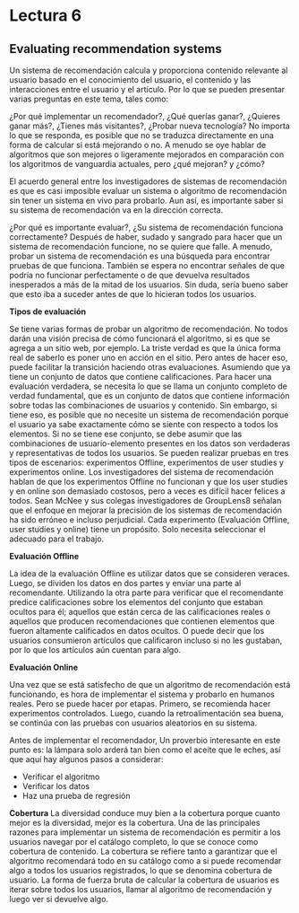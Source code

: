 # Lectura 6

## Evaluating recommendation systems

Un sistema de recomendación calcula y proporciona contenido relevante al usuario basado en el conocimiento del usuario, el contenido y las interacciones entre el usuario y el artículo. Por lo que se pueden presentar varias preguntas en este tema, tales como:

¿Por qué implementar un recomendador?, ¿Qué querías ganar?, ¿Quieres ganar más?, ¿Tienes más visitantes?, ¿Probar nueva tecnología? No importa lo que se responda, es posible que no se traduzca directamente en una forma de calcular si está mejorando o no. A menudo se oye hablar de algoritmos que son mejores o ligeramente mejorados en comparación con los algoritmos de vanguardia actuales, pero ¿qué mejoran? y ¿cómo?

El acuerdo general entre los investigadores de sistemas de recomendación es que es casi imposible evaluar un sistema o algoritmo de recomendación sin tener un sistema en vivo para probarlo. Aun así, es importante saber si su sistema de recomendación va en la dirección correcta.


¿Por qué es importante evaluar?, ¿Su sistema de recomendación funciona correctamente? Después de haber, sudado y sangrado para hacer que un sistema de recomendación funcione, no se quiere que falle. A menudo, probar un sistema de recomendación es una búsqueda para encontrar pruebas de que funciona. También se espera no encontrar señales de que podría no funcionar perfectamente o de que devuelva resultados inesperados a más de la mitad de los usuarios. Sin duda, sería bueno saber que esto iba a suceder antes de que lo hicieran todos los usuarios.


**Tipos de evaluación**

Se tiene varias formas de probar un algoritmo de recomendación. No todos darán una visión precisa de cómo funcionará el algoritmo, si es que se agrega a un sitio web, por ejemplo.
La triste verdad es que la única forma real de saberlo es poner uno en acción en el sitio. Pero antes de hacer eso, puede facilitar la transición haciendo otras evaluaciones. Asumiendo que ya tiene un conjunto de datos que contiene calificaciones. Para hacer una evaluación verdadera, se necesita lo que se llama un conjunto completo de verdad fundamental, que es un conjunto de datos que contiene información sobre todas las combinaciones de usuarios y contenido. Sin embargo, si tiene eso, es posible que no necesite un sistema de recomendación porque el usuario ya sabe exactamente cómo se siente con respecto a todos los elementos. Si no se tiene ese conjunto, se debe asumir que las combinaciones de usuario-elemento presentes en los datos son verdaderas y representativas de todos los usuarios.
Se pueden realizar pruebas en tres tipos de escenarios: experimentos Offline, experimentos de user studies y experimentos online. Los investigadores del sistema de recomendación hablan de que los experimentos Offline no funcionan y que los user studies y en online son demasiado costosos, pero a veces es difícil hacer felices a todos. Sean McNee y sus colegas investigadores de GroupLens8 señalan que el enfoque en mejorar la precisión de los sistemas de recomendación ha sido erróneo e incluso perjudicial. Cada experimento (Evaluación Offline, user studies y online) tiene un propósito. Solo necesita seleccionar el adecuado para el trabajo.

**Evaluación Offline**

La idea de la evaluación Offline es utilizar datos que se consideren veraces. Luego, se dividen los datos en dos partes y enviar una parte al recomendante. Utilizando la otra parte para verificar que el recomendante predice calificaciones sobre los elementos del conjunto que estaban ocultos para él; aquellos que están cerca de las calificaciones reales o aquellos que producen recomendaciones que contienen elementos que fueron altamente calificados en datos ocultos. O puede decir que los usuarios consumieron artículos que calificaron incluso si no les gustaban, por lo que los artículos aún cuentan para algo.


**Evaluación Online** 

Una vez que se está satisfecho de que un algoritmo de recomendación está funcionando, es hora de implementar el sistema y probarlo en humanos reales. Pero se puede hacer por etapas.
Primero, se recomienda hacer experimentos controlados. Luego, cuando la retroalimentación sea buena, se continúa con las pruebas con usuarios aleatorios en su sistema.


Antes de implementar el recomendador, Un proverbio interesante en este punto es: la lámpara solo arderá tan bien como el aceite que le eches, así que aquí hay algunos pasos a considerar:

* Verificar el algoritmo
* Verificar los datos
* Haz una prueba de regresión


**Cobertura**
La diversidad conduce muy bien a la cobertura porque cuanto mejor es la diversidad, mejor es la cobertura.
Una de las principales razones para implementar un sistema de recomendación es permitir a los usuarios navegar por el catálogo completo, lo que se conoce como cobertura de contenido. La cobertura se refiere tanto a garantizar que el algoritmo recomendará todo en su catálogo como a si puede recomendar algo a todos los usuarios registrados, lo que se denomina cobertura de usuario.
La forma de fuerza bruta de calcular la cobertura de usuarios es iterar sobre todos los usuarios, llamar al algoritmo de recomendación y luego ver si devuelve algo.
